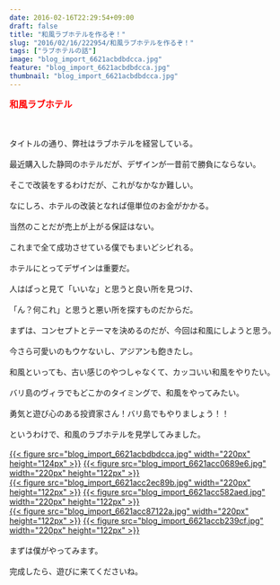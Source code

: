 ```yaml
---
date: 2016-02-16T22:29:54+09:00
draft: false
title: "和風ラブホテルを作るぞ！"
slug: "2016/02/16/222954/和風ラブホテルを作るぞ！"
tags: ["ラブホテルの話"]
image: "blog_import_6621acbdbdcca.jpg"
feature: "blog_import_6621acbdbdcca.jpg"
thumbnail: "blog_import_6621acbdbdcca.jpg"
---
```

<p><font color="#ff0000" size="3"><strong>和風ラブホテル</strong></font></p><br/><br/>タイトルの通り、弊社はラブホテルを経営している。<br/><br/>最近購入した静岡のホテルだが、デザインが一昔前で勝負にならない。<br/><br/>そこで改装をするわけだが、これがなかなか難しい。<br/><br/>なにしろ、ホテルの改装となれば億単位のお金がかかる。<br/><br/>当然のことだが売上が上がる保証はない。<br/><br/>これまで全て成功させている僕でもまいどシビれる。<br/><br/>ホテルにとってデザインは重要だ。<br/><br/>人はぱっと見て「いいな」と思うと良い所を見つけ、<br/><br/>「ん？何これ」と思うと悪い所を探すものだからだ。<br/><br/>まずは、コンセプトとテーマを決めるのだが、今回は和風にしようと思う。<br/><br/>今さら可愛いのもウケないし、アジアンも飽きたし。<br/><br/>和風といっても、古い感じのやつしゃなくて、カッコいい和風をやりたい。<br/><br/>バリ島のヴィラでもどこかのタイミングで、和風をやってみたい。<br/><br/>勇気と遊び心のある投資家さん！バリ島でもやりましょう！！<br/><br/>というわけで、和風のラブホテルを見学してみました。<br/><br/><a href="blog_import_6621acbf031d7.jpg">{{< figure src="blog_import_6621acbdbdcca.jpg" width="220px" height="124px" >}}</a> <a href="blog_import_6621acc1a2600.jpg">{{< figure src="blog_import_6621acc0689e6.jpg" width="220px" height="122px" >}}</a><br/><a href="blog_import_6621acc432bac.jpg">{{< figure src="blog_import_6621acc2ec89b.jpg" width="220px" height="122px" >}}</a> <a href="blog_import_6621acc6c209f.jpg">{{< figure src="blog_import_6621acc582aed.jpg" width="220px" height="122px" >}}</a><br/><a href="blog_import_6621acc9af57e.jpg">{{< figure src="blog_import_6621acc87122a.jpg" width="220px" height="122px" >}}</a> <a href="blog_import_6621accc5a4fd.jpg">{{< figure src="blog_import_6621accb239cf.jpg" width="220px" height="122px" >}}</a><br/><br/>まずは僕がやってみます。<br/><br/>完成したら、遊びに来てくださいね。

